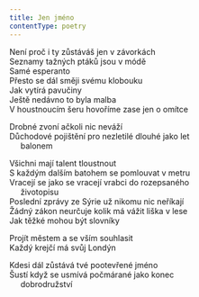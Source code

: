```yaml
---
title: Jen jméno
contentType: poetry
---
```


<section>

Není proč i ty zůstáváš jen v závorkách  
Seznamy tažných ptáků jsou v módě  
Samé esperanto  
Přesto se dál směji svému klobouku  
Jak vytírá pavučiny  
Ještě nedávno to byla malba  
V houstnoucím šeru hovoříme zase jen o omítce

</section>

<section>

Drobné zvoní ačkoli nic neváží  
Důchodové pojištění pro nezletilé dlouhé jako let  
     balonem

Všichni mají talent tloustnout  
S každým dalším batohem se pomlouvat v metru  
Vracejí se jako se vracejí vrabci do rozepsaného  
     životopisu  
Poslední zprávy ze Sýrie už nikomu nic neříkají  
Žádný zákon neurčuje kolik má vážit liška v lese  
Jak těžké mohou být slovníky

Projít městem a se vším souhlasit  
Každý krejčí má svůj Londýn

</section>

<section>

Kdesi dál zůstává tvé pootevřené jméno  
Šustí když se usmívá počmárané jako konec  
     dobrodružství

</section>
